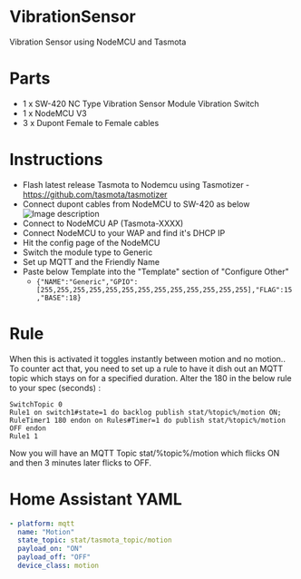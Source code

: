 # VibrationSensor
Vibration Sensor using NodeMCU and Tasmota

# Parts
* 1 x SW-420 NC Type Vibration Sensor Module Vibration Switch
* 1 x NodeMCU V3
* 3 x Dupont Female to Female cables

# Instructions
* Flash latest release Tasmota to Nodemcu using Tasmotizer - https://github.com/tasmota/tasmotizer
* Connect dupont cables from NodeMCU to SW-420 as below
![Image description](https://i.imgur.com/ErQPBrk.png)
* Connect to NodeMCU AP (Tasmota-XXXX)
* Connect NodeMCU to your WAP and find it's DHCP IP
* Hit the config page of the NodeMCU
* Switch the module type to Generic
* Set up MQTT and the Friendly Name
* Paste below Template into the "Template" section of "Configure Other"
  * ```{"NAME":"Generic","GPIO":[255,255,255,255,255,255,255,255,255,255,255,255,255],"FLAG":15,"BASE":18}```
  
# Rule
When this is activated it toggles instantly between motion and no motion.. To counter act that, you need to set up a rule to have it dish out an MQTT topic which stays on for a specified duration. Alter the 180 in the below rule to your spec (seconds) : 

```SwitchMode1 1
SwitchTopic 0
Rule1 on switch1#state=1 do backlog publish stat/%topic%/motion ON; RuleTimer1 180 endon on Rules#Timer=1 do publish stat/%topic%/motion OFF endon
Rule1 1
```

Now you will have an MQTT Topic stat/%topic%/motion which flicks ON and then 3 minutes later flicks to OFF.

# Home Assistant YAML

```YAML
- platform: mqtt
  name: "Motion"
  state_topic: stat/tasmota_topic/motion
  payload_on: "ON"
  payload_off: "OFF"
  device_class: motion
```
